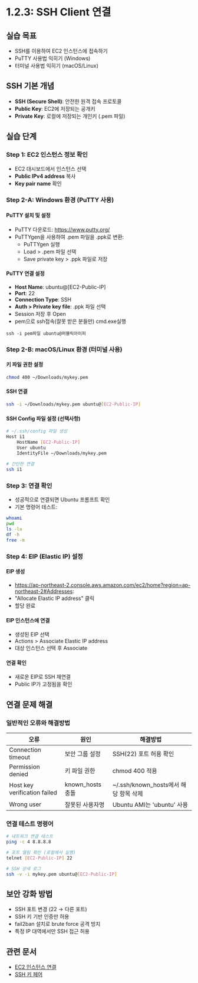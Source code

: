 # 1.2.3: SSH Client 연결

## 실습 목표
* SSH를 이용하여 EC2 인스턴스에 접속하기
* PuTTY 사용법 익히기 (Windows)
* 터미널 사용법 익히기 (macOS/Linux)

## SSH 기본 개념
* **SSH (Secure Shell)**: 안전한 원격 접속 프로토콜
* **Public Key**: EC2에 저장되는 공개키
* **Private Key**: 로컬에 저장되는 개인키 (.pem 파일)

## 실습 단계

### Step 1: EC2 인스턴스 정보 확인
* EC2 대시보드에서 인스턴스 선택
* **Public IPv4 address** 복사
* **Key pair name** 확인

### Step 2-A: Windows 환경 (PuTTY 사용)

#### PuTTY 설치 및 설정
* PuTTY 다운로드: https://www.putty.org/
* PuTTYgen을 사용하여 .pem 파일을 .ppk로 변환:
  - PuTTYgen 실행
  - Load > .pem 파일 선택
  - Save private key > .ppk 파일로 저장


#### PuTTY 연결 설정
* **Host Name**: ubuntu@[EC2-Public-IP]
* **Port**: 22
* **Connection Type**: SSH
* **Auth > Private key file**: .ppk 파일 선택
* Session 저장 후 Open
* pem으로 ssh접속(잘못 받은 분들만) cmd.exe실행
```
ssh -i pem파일 ubuntu@퍼블릭아이피
```

### Step 2-B: macOS/Linux 환경 (터미널 사용)

#### 키 파일 권한 설정
```bash
chmod 400 ~/Downloads/mykey.pem
```

#### SSH 연결
```bash
ssh -i ~/Downloads/mykey.pem ubuntu@[EC2-Public-IP]
```

#### SSH Config 파일 설정 (선택사항)
```bash
# ~/.ssh/config 파일 생성
Host i1
    HostName [EC2-Public-IP]
    User ubuntu
    IdentityFile ~/Downloads/mykey.pem
    
# 간단한 연결
ssh i1
```

### Step 3: 연결 확인
* 성공적으로 연결되면 Ubuntu 프롬프트 확인
* 기본 명령어 테스트:
```bash
whoami
pwd
ls -la
df -h
free -m
```

### Step 4: EIP (Elastic IP) 설정

#### EIP 생성
* https://ap-northeast-2.console.aws.amazon.com/ec2/home?region=ap-northeast-2#Addresses:
* "Allocate Elastic IP address" 클릭
* 할당 완료

#### EIP 인스턴스에 연결
* 생성된 EIP 선택
* Actions > Associate Elastic IP address
* 대상 인스턴스 선택 후 Associate

#### 연결 확인
* 새로운 EIP로 SSH 재연결
* Public IP가 고정됨을 확인

## 연결 문제 해결

### 일반적인 오류와 해결방법

| 오류                         | 원인             | 해결방법                              |
| ---------------------------- | ---------------- | ------------------------------------- |
| Connection timeout           | 보안 그룹 설정   | SSH(22) 포트 허용 확인                |
| Permission denied            | 키 파일 권한     | chmod 400 적용                        |
| Host key verification failed | known_hosts 충돌 | ~/.ssh/known_hosts에서 해당 항목 삭제 |
| Wrong user                   | 잘못된 사용자명  | Ubuntu AMI는 'ubuntu' 사용            |

### 연결 테스트 명령어
```bash
# 네트워크 연결 테스트
ping -c 4 8.8.8.8

# 포트 열림 확인 (로컬에서 실행)
telnet [EC2-Public-IP] 22

# SSH 상세 로그
ssh -v -i mykey.pem ubuntu@[EC2-Public-IP]
```

## 보안 강화 방법
* SSH 포트 변경 (22 → 다른 포트)
* SSH 키 기반 인증만 허용
* fail2ban 설치로 brute force 공격 방지
* 특정 IP 대역에서만 SSH 접근 허용

## 관련 문서
* [EC2 인스턴스 연결](https://docs.aws.amazon.com/AWSEC2/latest/UserGuide/AccessingInstances.html)
* [SSH 키 페어](https://docs.aws.amazon.com/AWSEC2/latest/UserGuide/ec2-key-pairs.html)
